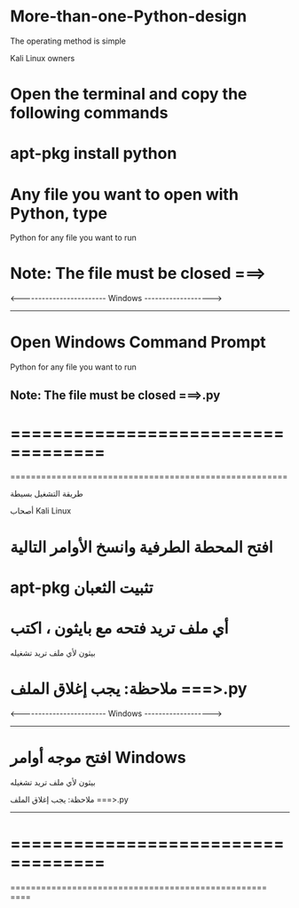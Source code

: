# More-than-one-Python-design

The operating method is simple



Kali Linux owners

Open the terminal and copy the following commands
============================
apt-pkg install python
============================
Any file you want to open with Python, type
===========================
Python for any file you want to run

Note: The file must be closed ===>
=============================
<------------------------ Windows ------------------->
-------------------------------------------------- ------------
Open Windows Command Prompt
==============================
Python for any file you want to run

Note: The file must be closed ===>.py
---------------------------------------------------------------
===================================
===========================================
======================================================

طريقة التشغيل بسيطة



أصحاب Kali Linux

افتح المحطة الطرفية وانسخ الأوامر التالية
============================
apt-pkg تثبيت الثعبان
============================
أي ملف تريد فتحه مع بايثون ، اكتب
===========================
بيثون لأي ملف تريد تشغيله

ملاحظة: يجب إغلاق الملف ===>.py
=============================
<------------------------ Windows ------------------->
-------------------------------------------------- ------------
افتح موجه أوامر Windows
==============================
بيثون لأي ملف تريد تشغيله

ملاحظة: يجب إغلاق الملف ===>.py
-------------------------------------------------- -------------
===================================
===========================================
================================================== ====
